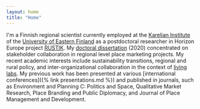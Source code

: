 ```yaml
---
layout: home
title: "Home"
---
```


I'm a Finnish regional scientist currently employed at the [Karelian Institute](https://www.uef.fi/en/unit/karelian-institute) of the [University of Eastern Finland](https://www.uef.fi/) as a postdoctoral researcher in Horizon Europe project [RUSTIK](https://rustik-he.eu). My [doctoral dissertation](https://erepo.uef.fi/handle/123456789/23804) (2020) concentrated on stakeholder collaboration in regional level place marketing projects. My recent academic interests include sustainability transitions, regional and rural policy, and inter-organizational collaboration in the context of [living labs](https://en.wikipedia.org/wiki/Living_lab). My previous work has been presented at various [international conferences]({% link presentations.md %}) and published in journals, such as Environment and Planning C: Politics and Space, Qualitative Market Research, Place Branding and Public Diplomacy, and Journal of Place Management and Development.

